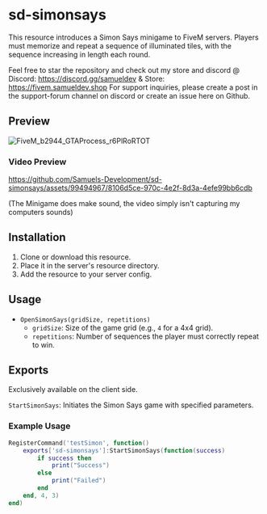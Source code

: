 # sd-simonsays

This resource introduces a Simon Says minigame to FiveM servers. Players must memorize and repeat a sequence of illuminated tiles, with the sequence increasing in length each round.

Feel free to star the repository and check out my store and discord @ Discord: https://discord.gg/samueldev & Store: https://fivem.samueldev.shop 
For support inquiries, please create a post in the support-forum channel on discord or create an issue here on Github.

## Preview
![FiveM_b2944_GTAProcess_r6PlRoRTOT](https://github.com/Samuels-Development/sd-simonsays/assets/99494967/80686e6a-9ea5-45d4-a53c-50782654b88a)

### Video Preview

https://github.com/Samuels-Development/sd-simonsays/assets/99494967/8106d5ce-970c-4e2f-8d3a-4efe99bb6cdb

(The Minigame does make sound, the video simply isn't capturing my computers sounds)

## Installation

1. Clone or download this resource.
2. Place it in the server's resource directory.
3. Add the resource to your server config.

## Usage

- `OpenSimonSays(gridSize, repetitions)`
   - `gridSize`: Size of the game grid (e.g., `4` for a 4x4 grid).
   - `repetitions`: Number of sequences the player must correctly repeat to win.

## Exports 
Exclusively available on the client side.

 `StartSimonSays`: Initiates the Simon Says game with specified parameters.

### Example Usage
```lua
RegisterCommand('testSimon', function()
    exports['sd-simonsays']:StartSimonSays(function(success)
        if success then 
            print("Success")
        else
            print("Failed")
        end
    end, 4, 3)
end)

